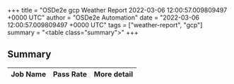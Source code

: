 +++
title = "OSDe2e gcp Weather Report 2022-03-06 12:00:57.009809497 +0000 UTC"
author = "OSDe2e Automation"
date = "2022-03-06 12:00:57.009809497 +0000 UTC"
tags = ["weather-report", "gcp"]
summary = "<table class=\"summary\"></table>"
+++
## Summary

| Job Name | Pass Rate | More detail |
|----------|-----------|-------------|




